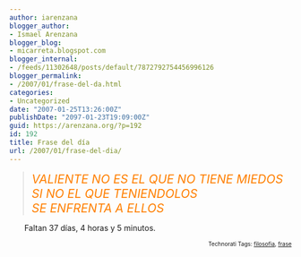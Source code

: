 ```yaml
---
author: iarenzana
blogger_author:
- Ismael Arenzana
blogger_blog:
- micarreta.blogspot.com
blogger_internal:
- /feeds/11302648/posts/default/7872792754456996126
blogger_permalink:
- /2007/01/frase-del-da.html
categories:
- Uncategorized
date: "2007-01-25T13:26:00Z"
publishDate: "2097-01-23T19:09:00Z"
guid: https://arenzana.org/?p=192
id: 192
title: Frase del día
url: /2007/01/frase-del-dia/
---
```

> <span style="color:#ff7f00;font-size:16pt;"><em>VALIENTE NO ES EL QUE NO TIENE MIEDOS<br /> SI NO EL QUE TENIENDOLOS<br /> SE ENFRENTA A ELLOS</em></span>

<p style="text-indent:20pt;">
  Faltan 37 días, 4 horas y 5 minutos.
</p>

<!-- technorati tags start -->

<p style="text-align:right;font-size:10px;">
  Technorati Tags: <a href="http://www.technorati.com/tag/filosofia" rel="tag">filosofia</a>, <a href="http://www.technorati.com/tag/frase" rel="tag">frase</a>
</p>

<!-- technorati tags end -->
